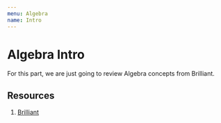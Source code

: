 ```yaml
---
menu: Algebra
name: Intro
---
```


# Algebra Intro

For this part, we are just going to review Algebra concepts from Brilliant.

## Resources

1. [Brilliant](https://brilliant.org/courses/algebra-fundamentals/?from_topic=basic-mathematics)
